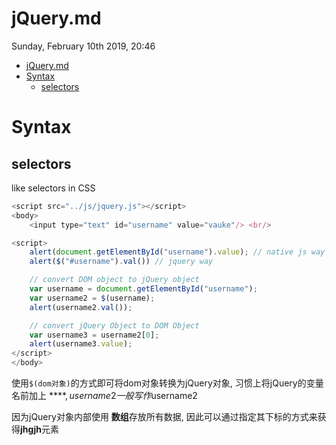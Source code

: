 # jQuery.md
Sunday, February 10th 2019, 20:46

<!-- @import "[TOC]" {cmd="toc" depthFrom=1 depthTo=6 orderedList=false} -->
<!-- code_chunk_output -->

* [jQuery.md](#jquerymd)
* [Syntax](#syntax)
	* [selectors](#selectors)

<!-- /code_chunk_output -->

# Syntax

## selectors

like selectors in CSS

```js
<script src="../js/jquery.js"></script>
<body>
    <input type="text" id="username" value="vauke"/> <br/>

<script>
    alert(document.getElementById("username").value); // native js way
    alert($("#username").val()) // jquery way

    // convert DOM object to jQuery object
    var username = document.getElementById("username");
    var username2 = $(username);
    alert(username2.val());

    // convert jQuery Object to DOM Object
    var username3 = username2[0];
    alert(username3.value);
</script>
</body>
```

使用`$(dom对象)`的方式即可将dom对象转换为jQuery对象, 习惯上将jQuery的变量名前加上 **$**, username2一般写作$username2

因为jQuery对象内部使用 **数组**存放所有数据, 因此可以通过指定其下标的方式来获得**jhgjh**元素
